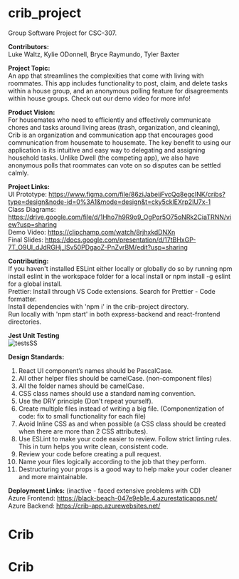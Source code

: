 # crib_project
Group Software Project for CSC-307.  

**Contributors:**  
Luke Waltz, Kylie ODonnell, Bryce Raymundo, Tyler Baxter  

**Project Topic:**  
An app that streamlines the complexities that come with living with roommates.
This app includes functionality to post, claim, and delete tasks within a house group, and an anonymous polling feature for disagreements within house groups. Check out our demo video for more info!

**Product Vision:**  
For housemates who need to efficiently and effectively communicate chores and tasks around living areas
(trash, organization, and cleaning), Crib is an organization and communication app that encourages good 
communication from housemate to housemate. The key benefit to using our application is its intuitive and 
easy way to delegating and assigning household tasks. Unlike Dwell (the competing app), we also have anonymous 
polls that roommates can vote on so disputes can be settled calmly. 
  
**Project Links:**  
UI Prototype: https://www.figma.com/file/86ziJabeijFvcQq8egcINK/cribs?type=design&node-id=0%3A1&mode=design&t=cky5cklEXrp2IU7x-1  
Class Diagrams: https://drive.google.com/file/d/1Hho7h9R9o9_OgPqr5O75oNRk2CiaTRNN/view?usp=sharing  
Demo Video: https://clipchamp.com/watch/8rjhxkdDNXn  
Final Slides: https://docs.google.com/presentation/d/17tBHxGP-7T_O9Ul_dJdRGHj_lSv50PDgaoZ-PnZvrBM/edit?usp=sharing  
  
**Contributing:**  
If you haven't installed ESLint either locally or globally do so by running npm install eslint in the workspace
folder for a local install or npm install -g eslint for a global install.  
Prettier: Install through VS Code extensions. Search for Prettier - Code formatter.  
Install dependencies with 'npm i' in the crib-project directory.  
Run locally with 'npm start' in both express-backend and react-frontend directories.  

**Jest Unit Testing**  
![testsSS](https://github.com/lukewaltz/crib_project/assets/66276398/a8b8afb4-0a45-459a-a42d-62355198d4fc)
  
**Design Standards:**  
1. React UI component’s names should be PascalCase.  
2. All other helper files should be camelCase. (non-component files)  
3. All the folder names should be camelCase.  
4. CSS class names should use a standard naming convention.  
5. Use the DRY principle (Don't repeat yourself).  
6. Create multiple files instead of writing a big file. (Componentization of code: fix to small functionality for each file)  
7. Avoid Inline CSS as and when possible (a CSS class should be created when there are more than 2 CSS attributes).  
8. Use ESLint to make your code easier to review. Follow strict linting rules. This in turn helps you write clean, consistent code.  
9. Review your code before creating a pull request.  
10. Name your files logically according to the job that they perform.  
11. Destructuring your props is a good way to help make your coder cleaner and more maintainable.

**Deployment Links:** (inactive - faced extensive problems with CD)  
Azure Frontend: https://black-beach-047e9eb1e.4.azurestaticapps.net/  
Azure Backend: https://crib-app.azurewebsites.net/  
# Crib
# Crib

